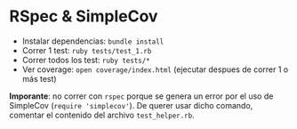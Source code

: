# RSpec & SimpleCov

* Instalar dependencias: `bundle install`
* Correr 1 test: `ruby tests/test_1.rb`
* Correr todos los test: `ruby tests/*`
* Ver coverage: `open coverage/index.html` (ejecutar despues de correr 1 o más test)

**Imporante**: no correr con `rspec` porque se genera un error por el uso de SimpleCov (`require 'simplecov'`). De querer usar dicho comando, comentar el contenido del archivo `test_helper.rb`.
